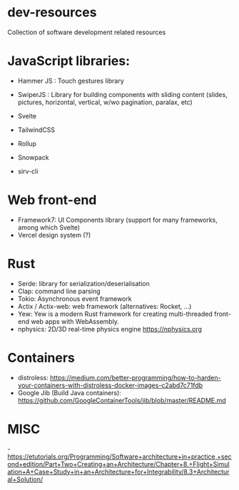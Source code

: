 # dev-resources
Collection of software development related resources

# JavaScript libraries:
- Hammer JS : Touch gestures library
- SwiperJS : Library for building components with sliding content (slides, pictures, horizontal, vertical, w/wo pagination, paralax, etc)

- Svelte
- TailwindCSS
- Rollup
- Snowpack
- sirv-cli

# Web front-end
- Framework7: UI Components library (support for many frameworks, among which Svelte)
- Vercel design system (?)

# Rust
- Serde: library for serialization/deserialisation
- Clap: command line parsing
- Tokio: Asynchronous event framework
- Actix / Actix-web: web framework (alternatives: Rocket, ...)
- Yew: Yew is a modern Rust framework for creating multi-threaded front-end web apps with WebAssembly.
- nphysics: 2D/3D real-time physics engine https://nphysics.org

# Containers
- distroless: https://medium.com/better-programming/how-to-harden-your-containers-with-distroless-docker-images-c2abd7c71fdb
- Google Jib (Build Java containers): https://github.com/GoogleContainerTools/jib/blob/master/README.md

# MISC
-https://etutorials.org/Programming/Software+architecture+in+practice,+second+edition/Part+Two+Creating+an+Architecture/Chapter+8.+Flight+Simulation+A+Case+Study+in+an+Architecture+for+Integrability/8.3+Architectural+Solution/
